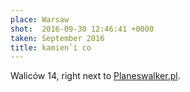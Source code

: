 ```yaml
---
place: Warsaw
shot:  2016-09-30 12:46:41 +0000
taken: September 2016
title: 𝚔𝚊𝚖𝚒𝚎𝚗̾ 𝚒 𝚌𝚘
---
```


Waliców 14, right next to [Planeswalker.pl](https://planeswalker.pl/).
